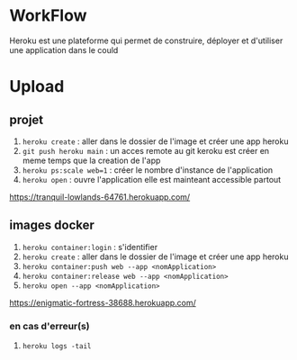 # WorkFlow 

Heroku est une plateforme qui permet de construire, déployer et d'utiliser une application dans le could 

# Upload 

## projet 

1. `heroku create` : aller dans le dossier de l'image et créer une app heroku 
2. `git push heroku main` : un acces remote au git keroku est créer en meme temps que la creation de l'app 
3. `heroku ps:scale web=1` : créer le nombre d'instance de l'application 
4. `heroku open` : ouvre l'application elle est mainteant accessible partout 

https://tranquil-lowlands-64761.herokuapp.com/

## images docker 

1. `heroku container:login` : s'identifier 
2. `heroku create` : aller dans le dossier de l'image et créer une app heroku 
3. `heroku container:push web --app <nomApplication> `
4. `heroku container:release web --app <nomApplication>`
5. `heroku open --app <nomApplication>`

https://enigmatic-fortress-38688.herokuapp.com/


### en cas d'erreur(s) 

1. `heroku logs -tail` 
